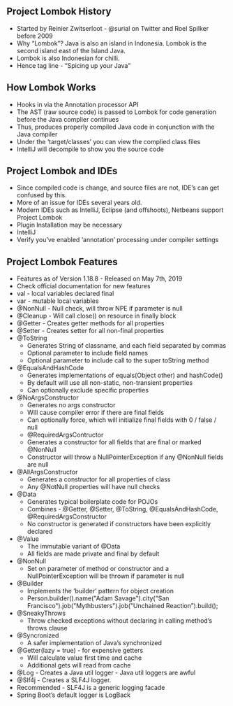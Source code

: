 ## Project Lombok History
* Started by Reinier Zwitserloot - @surial on Twitter and Roel Spilker before 2009
* Why “Lombok”? Java is also an island in Indonesia. Lombok is the second island east of the Island
Java.
* Lombok is also Indonesian for chilli.
* Hence tag line - “Spicing up your Java”

## How Lombok Works
* Hooks in via the Annotation processor API
* The AST (raw source code) is passed to Lombok for code generation before the Java complier
continues
* Thus, produces properly compiled Java code in conjunction with the Java compiler
* Under the ‘target/classes’ you can view the complied class files
* IntelliJ will decompile to show you the source code

## Project Lombok and IDEs
* Since compiled code is change, and source files are not, IDE’s can get confused by this.
* More of an issue for IDEs several years old.
* Modern IDEs such as IntelliJ, Eclipse (and offshoots), Netbeans support Project Lombok
* Plugin Installation may be necessary
* IntelliJ
 * Verify you’ve enabled ‘annotation’ processing under compiler settings

## Project Lombok Features ##
* Features as of Version 1.18.8 - Released on May 7th, 2019
* Check official documentation for new features
* val - local variables declared final
* var - mutable local variables
* @NonNull - Null check, will throw NPE if parameter is null
* @Cleanup - Will call close() on resource in finally block
* @Getter - Creates getter methods for all properties
* @Setter - Creates setter for all non-final properties
* @ToString
  * Generates String of classname, and each field separated by commas
  * Optional parameter to include field names
  * Optional parameter to include call to the super toString method
* @EqualsAndHashCode
   * Generates implementations of equals(Object other) and hashCode()
   * By default will use all non-static, non-transient properties
   * Can optionally exclude specific properties
* @NoArgsConstructor
  * Generates no args constructor
  * Will cause compiler error if there are final fields
  * Can optionally force, which will initialize final fields with 0 / false / null
  * @RequiredArgsContructor
  * Generates a constructor for all fields that are final or marked @NonNull
  * Constructor will throw a NullPointerException if any @NonNull fields are null 
* @AllArgsConstructor
  * Generates a constructor for all properties of class
  * Any @NotNull properties will have null checks
* @Data
  * Generates typical boilerplate code for POJOs
  * Combines - @Getter, @Setter, @ToString, @EqualsAndHashCode, @RequiredArgsConstructor
  * No constructor is generated if constructors have been explicitly declared
* @Value
  * The immutable variant of @Data
  * All fields are made private and final by default
* @NonNull
  * Set on parameter of method or constructor and a NullPointerException will be thrown if
parameter is null
* @Builder
  * Implements the ‘builder’ pattern for object creation
  * Person.builder().name("Adam Savage").city("San Francisco").job("Mythbusters").job("Unchained
Reaction”).build();
* @SneakyThrows
  * Throw checked exceptions without declaring in calling method’s throws clause
* @Syncronized
  * A safer implementation of Java’s synchronized
* @Getter(lazy = true) - for expensive getters
  * Will calculate value first time and cache
  * Additional gets will read from cache
* @Log - Creates a Java util logger - Java util loggers are awful
* @Slf4j - Creates a SLF4J logger.
* Recommended - SLF4J is a generic logging facade
* Spring Boot’s default logger is LogBack
